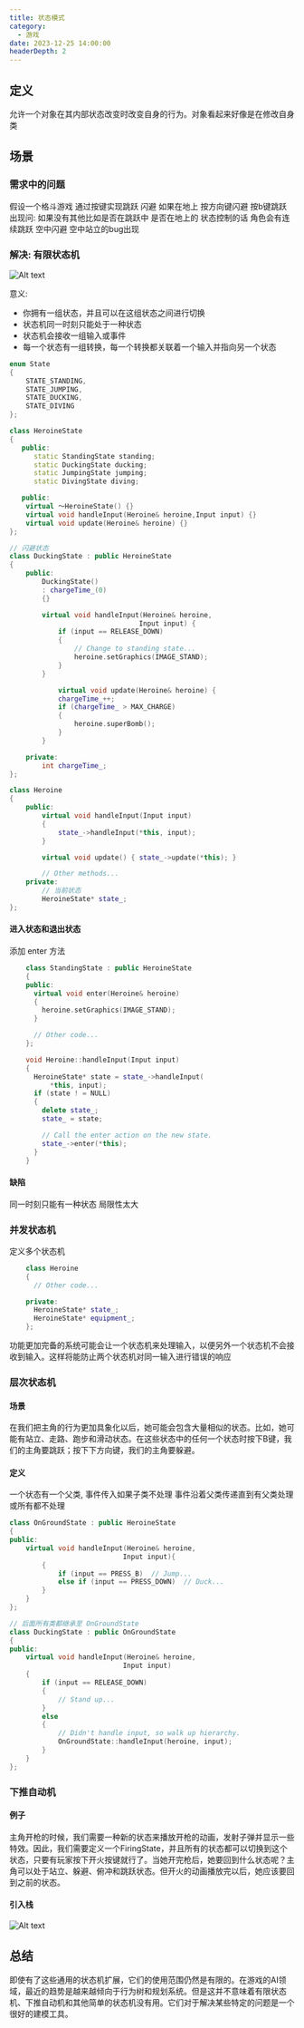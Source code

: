 ```yaml
---
title: 状态模式
category:
  - 游戏
date: 2023-12-25 14:00:00
headerDepth: 2 
---
```


## 定义
允许一个对象在其内部状态改变时改变自身的行为。对象看起来好像是在修改自身类 

## 场景

### 需求中的问题
假设一个格斗游戏 通过按键实现跳跃 闪避 如果在地上 按方向键闪避 按b键跳跃 出现问:
如果没有其他比如是否在跳跃中 是否在地上的 状态控制的话 角色会有连续跳跃  空中闪避 空中站立的bug出现

### 解决: 有限状态机

![Alt text](image-6.png)

意义:
- 你拥有一组状态，并且可以在这组状态之间进行切换
- 状态机同一时刻只能处于一种状态
- 状态机会接收一组输入或事件
- 每一个状态有一组转换，每一个转换都关联着一个输入并指向另一个状态


```c++
enum State
{
    STATE_STANDING,
    STATE_JUMPING,
    STATE_DUCKING,
    STATE_DIVING
};

class HeroineState
{
   public:
      static StandingState standing;
      static DuckingState ducking;
      static JumpingState jumping;
      static DivingState diving;

   public:
    virtual ～HeroineState() {}
    virtual void handleInput(Heroine& heroine,Input input) {}
    virtual void update(Heroine& heroine) {}
};

// 闪避状态
class DuckingState : public HeroineState
{
    public:
        DuckingState()
        : chargeTime_(0)
        {}

        virtual void handleInput(Heroine& heroine,
                                Input input) {
            if (input == RELEASE_DOWN)
            {
                // Change to standing state...
                heroine.setGraphics(IMAGE_STAND);
            }
        }

            virtual void update(Heroine& heroine) {
            chargeTime_++;
            if (chargeTime_ > MAX_CHARGE)
            {
                heroine.superBomb();
            }
        }

    private:
        int chargeTime_;
};

class Heroine
{
    public:
        virtual void handleInput(Input input)
        {
            state_->handleInput(*this, input);
        }

        virtual void update() { state_->update(*this); }

        // Other methods...
    private:
        // 当前状态
        HeroineState* state_;
};

```

#### 进入状态和退出状态

添加 enter 方法
```C++
    class StandingState : public HeroineState
    {
    public:
      virtual void enter(Heroine& heroine)
      {
        heroine.setGraphics(IMAGE_STAND);
      }

      // Other code...
    };

    void Heroine::handleInput(Input input)
    {
      HeroineState* state = state_->handleInput(
          *this, input);
      if (state ! = NULL)
      {
        delete state_;
        state_ = state;

        // Call the enter action on the new state.
        state_->enter(*this);
      }
    }

```

#### 缺陷
同一时刻只能有一种状态 局限性太大

### 并发状态机
定义多个状态机
```C++
    class Heroine
    {
      // Other code...

    private:
      HeroineState* state_;
      HeroineState* equipment_;
    };
```

功能更加完备的系统可能会让一个状态机来处理输入，以便另外一个状态机不会接收到输入。这样将能防止两个状态机对同一输入进行错误的响应


### 层次状态机
#### 场景
在我们把主角的行为更加具象化以后，她可能会包含大量相似的状态。比如，她可能有站立、走路、跑步和滑动状态。在这些状态中的任何一个状态时按下B键，我们的主角要跳跃；按下下方向键，我们的主角要躲避。

#### 定义
一个状态有一个父类, 事件传入如果子类不处理 事件沿着父类传递直到有父类处理或所有都不处理

```C++
class OnGroundState : public HeroineState
{
public:
    virtual void handleInput(Heroine& heroine,
                            Input input){
        {
            if (input == PRESS_B)  // Jump...
            else if (input == PRESS_DOWN)  // Duck...
        }
    }
};

// 后面所有类都继承至 OnGroundState
class DuckingState : public OnGroundState
{
public:
    virtual void handleInput(Heroine& heroine,
                            Input input)
    {
        if (input == RELEASE_DOWN)
        {
            // Stand up...
        }
        else
        {
            // Didn't handle input, so walk up hierarchy.
            OnGroundState::handleInput(heroine, input);
        }
    }
};
```

### 下推自动机

#### 例子
主角开枪的时候，我们需要一种新的状态来播放开枪的动画，发射子弹并显示一些特效。因此，我们需要定义一个FiringState，并且所有的状态都可以切换到这个状态，只要有玩家按下开火按键就行了。当她开完枪后，她要回到什么状态呢？主角可以处于站立、躲避、俯冲和跳跃状态。但开火的动画播放完以后，她应该要回到之前的状态。

#### 引入栈
![Alt text](image-7.png)


## 总结
即使有了这些通用的状态机扩展，它们的使用范围仍然是有限的。在游戏的AI领域，最近的趋势是越来越倾向于行为树和规划系统。但是这并不意味着有限状态机、下推自动机和其他简单的状态机没有用。它们对于解决某些特定的问题是一个很好的建模工具。